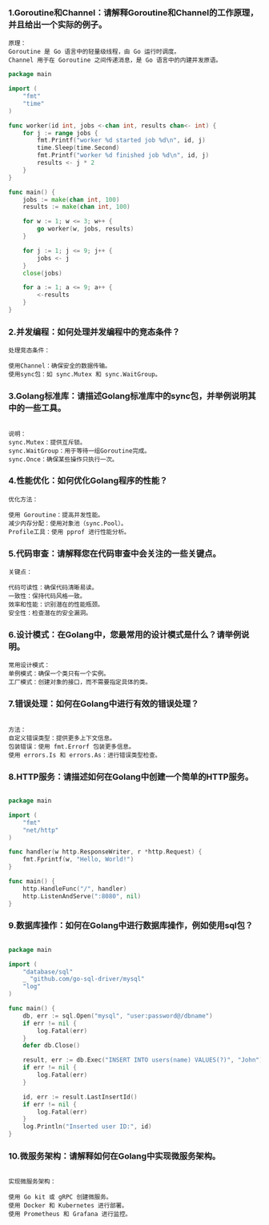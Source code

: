 ### 1.Goroutine和Channel：请解释Goroutine和Channel的工作原理，并且给出一个实际的例子。

```text
原理：
Goroutine 是 Go 语言中的轻量级线程，由 Go 运行时调度。
Channel 用于在 Goroutine 之间传递消息，是 Go 语言中的内建并发原语。
```
```go
package main

import (
    "fmt"
    "time"
)

func worker(id int, jobs <-chan int, results chan<- int) {
    for j := range jobs {
        fmt.Printf("worker %d started job %d\n", id, j)
        time.Sleep(time.Second)
        fmt.Printf("worker %d finished job %d\n", id, j)
        results <- j * 2
    }
}

func main() {
    jobs := make(chan int, 100)
    results := make(chan int, 100)

    for w := 1; w <= 3; w++ {
        go worker(w, jobs, results)
    }

    for j := 1; j <= 9; j++ {
        jobs <- j
    }
    close(jobs)

    for a := 1; a <= 9; a++ {
        <-results
    }
}

```

### 2.并发编程：如何处理并发编程中的竞态条件？

```text
处理竞态条件：

使用Channel：确保安全的数据传输。
使用sync包：如 sync.Mutex 和 sync.WaitGroup。

```

### 3.Golang标准库：请描述Golang标准库中的sync包，并举例说明其中的一些工具。

```text

说明：
sync.Mutex：提供互斥锁。
sync.WaitGroup：用于等待一组Goroutine完成。
sync.Once：确保某些操作只执行一次。

```

### 4.性能优化：如何优化Golang程序的性能？


```text
优化方法：

使用 Goroutine：提高并发性能。
减少内存分配：使用对象池（sync.Pool）。
Profile工具：使用 pprof 进行性能分析。

```

### 5.代码审查：请解释您在代码审查中会关注的一些关键点。

```text
关键点：

代码可读性：确保代码清晰易读。
一致性：保持代码风格一致。
效率和性能：识别潜在的性能瓶颈。
安全性：检查潜在的安全漏洞。

```

### 6.设计模式：在Golang中，您最常用的设计模式是什么？请举例说明。

```text
常用设计模式：
单例模式：确保一个类只有一个实例。
工厂模式：创建对象的接口，而不需要指定具体的类。
```

### 7.错误处理：如何在Golang中进行有效的错误处理？

```text

方法：
自定义错误类型：提供更多上下文信息。
包装错误：使用 fmt.Errorf 包装更多信息。
使用 errors.Is 和 errors.As：进行错误类型检查。
```

### 8.HTTP服务：请描述如何在Golang中创建一个简单的HTTP服务。

```go

package main

import (
    "fmt"
    "net/http"
)

func handler(w http.ResponseWriter, r *http.Request) {
    fmt.Fprintf(w, "Hello, World!")
}

func main() {
    http.HandleFunc("/", handler)
    http.ListenAndServe(":8080", nil)
}


```

### 9.数据库操作：如何在Golang中进行数据库操作，例如使用sql包？

```go

package main

import (
    "database/sql"
    _ "github.com/go-sql-driver/mysql"
    "log"
)

func main() {
    db, err := sql.Open("mysql", "user:password@/dbname")
    if err != nil {
        log.Fatal(err)
    }
    defer db.Close()

    result, err := db.Exec("INSERT INTO users(name) VALUES(?)", "John")
    if err != nil {
        log.Fatal(err)
    }

    id, err := result.LastInsertId()
    if err != nil {
        log.Fatal(err)
    }
    log.Println("Inserted user ID:", id)
}

```

### 10.微服务架构：请解释如何在Golang中实现微服务架构。

```text

实现微服务架构：

使用 Go kit 或 gRPC 创建微服务。
使用 Docker 和 Kubernetes 进行部署。
使用 Prometheus 和 Grafana 进行监控。
```
